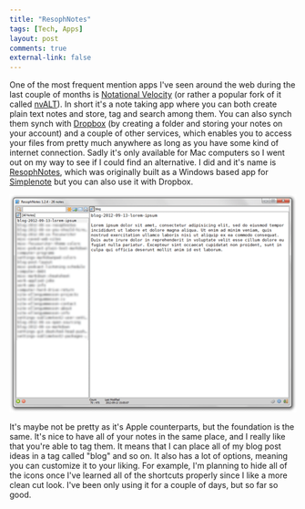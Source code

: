 ```yaml
---
title: "ResophNotes"
tags: [Tech, Apps]
layout: post
comments: true
external-link: false
---
```


One of the most frequent mention apps I've seen around the web during the last couple of months is [Notational Velocity](http://notational.net/ "Notational Velocity") (or rather a popular fork of it called [nvALT](http://brettterpstra.com/project/nvalt/ "nvALT")). In short it's a note taking app where you can both create plain text notes and store, tag and search among them. You can also synch them synch with [Dropbox](http://www.dropbox.com/ "Dropbox") (by creating a folder and storing your notes on your account) and a couple of other services, which enables you to access your files from pretty much anywhere as long as you have some kind of internet connection. Sadly it's only available for Mac computers so I went out on my way to see if I could find an alternative. I did and it's name is [ResophNotes](http://resoph.com/ResophNotes/Welcome.html "ResophNotes"), which was originally built as a Windows based app for [Simplenote](http://simplenoteapp.com/ "Simplenote") but you can also use it with Dropbox.

![ResophNotes](/images/blog/2012-09-13-resophnotes.png "ResophNotes")

It's maybe not be pretty as it's Apple counterparts, but the foundation is the same. It's nice to have all of your notes in the same place, and I really like that you're able to tag them. It means that I can place all of my blog post ideas in a tag called "blog" and so on. It also has a lot of options, meaning you can customize it to your liking. For example, I'm planning to hide all of the icons once I've learned all of the shortcuts properly since I like a more clean cut look. I've been only using it for a couple of days, but so far so good.
